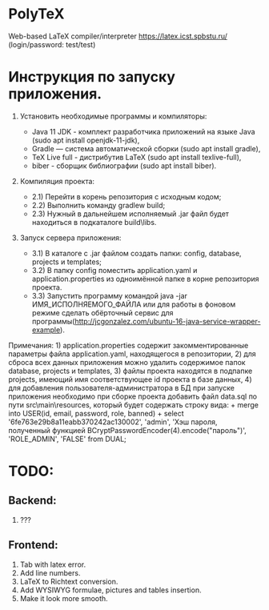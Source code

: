 # PolyTeX
Web-based LaTeX compiler/interpreter 
https://latex.icst.spbstu.ru/
(login/password: test/test)

# Инструкция по запуску приложения.

1) Установить необходимые программы и компиляторы:
	- Java 11 JDK - комплект разработчика приложений на языке Java (sudo apt install openjdk-11-jdk),
	- Gradle — система автоматической сборки (sudo apt install gradle),
	- TeX Live full - дистрибутив LaTeX (sudo apt install texlive-full),
	- biber - сборщик библиографии (sudo apt install biber).

2) Компиляция проекта:
	* 2.1) Перейти в корень репозитория с исходным кодом;
	* 2.2) Выполнить команду gradlew build;
	* 2.3) Нужный в дальнейшем исполняемый .jar файл будет находиться в подкаталоге build\libs.

3) Запуск сервера приложения:
	* 3.1) В каталоге с .jar файлом создать папки: config, database, projects и templates;
	* 3.2) В папку config поместить application.yaml и application.properties из одноимённой папке в корне репозитория проекта.
	* 3.3) Запустить программу командой java -jar ИМЯ_ИСПОЛНЯЕМОГО_ФАЙЛА или для работы в фоновом режиме сделать обёрточный сервис для программы(http://jcgonzalez.com/ubuntu-16-java-service-wrapper-example).
	
Примечания: 
	1) application.properties содержит закомментированные параметры файла application.yaml, находящегося в репозитории,
	2) для сброса всех данных приложения можно удалить содержимое папок database, projects и templates,
	3) файлы проекта находятся в подпапке projects, имеющий имя соответствующее id проекта в базе данных,
	4) для добавления пользователя-администратора в БД при запуске приложения необходимо при сборке проекта добавить файл data.sql по пути src\main\resources, который будет содержать строку вида: 
		+ merge into USER(id, email, password, role, banned)
		+ select '6fe763e29b8a11eabb370242ac130002', 'admin', 'Хэш пароля, полученный функцией BCryptPasswordEncoder(4).encode("пароль")', 'ROLE_ADMIN', 'FALSE' from DUAL;


# TODO:

## Backend:

1. ???

## Frontend:

1. Tab with latex error.
2. Add line numbers.
3. LaTeX to Richtext conversion.
4. Add WYSIWYG formulae, pictures and tables insertion.
5. Make it look more smooth.
